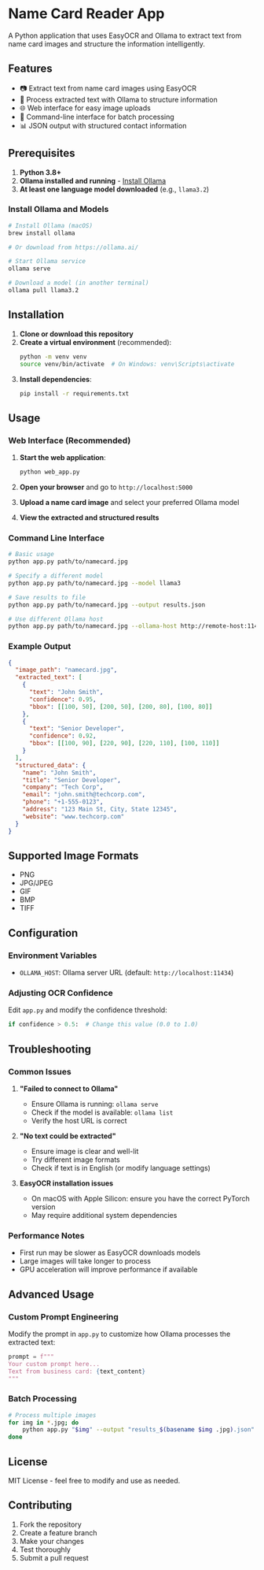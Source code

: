 # Name Card Reader App

A Python application that uses EasyOCR and Ollama to extract text from name card images and structure the information intelligently.

## Features

- 📷 Extract text from name card images using EasyOCR
- 🤖 Process extracted text with Ollama to structure information
- 🌐 Web interface for easy image uploads
- 📱 Command-line interface for batch processing
- 📊 JSON output with structured contact information

## Prerequisites

1. **Python 3.8+**
2. **Ollama installed and running** - [Install Ollama](https://ollama.ai/)
3. **At least one language model downloaded** (e.g., `llama3.2`)

### Install Ollama and Models

```bash
# Install Ollama (macOS)
brew install ollama

# Or download from https://ollama.ai/

# Start Ollama service
ollama serve

# Download a model (in another terminal)
ollama pull llama3.2
```

## Installation

1. **Clone or download this repository**
2. **Create a virtual environment** (recommended):
   ```bash
   python -m venv venv
   source venv/bin/activate  # On Windows: venv\Scripts\activate
   ```
3. **Install dependencies**:
   ```bash
   pip install -r requirements.txt
   ```

## Usage

### Web Interface (Recommended)

1. **Start the web application**:
   ```bash
   python web_app.py
   ```

2. **Open your browser** and go to `http://localhost:5000`

3. **Upload a name card image** and select your preferred Ollama model

4. **View the extracted and structured results**

### Command Line Interface

```bash
# Basic usage
python app.py path/to/namecard.jpg

# Specify a different model
python app.py path/to/namecard.jpg --model llama3

# Save results to file
python app.py path/to/namecard.jpg --output results.json

# Use different Ollama host
python app.py path/to/namecard.jpg --ollama-host http://remote-host:11434
```

### Example Output

```json
{
  "image_path": "namecard.jpg",
  "extracted_text": [
    {
      "text": "John Smith",
      "confidence": 0.95,
      "bbox": [[100, 50], [200, 50], [200, 80], [100, 80]]
    },
    {
      "text": "Senior Developer",
      "confidence": 0.92,
      "bbox": [[100, 90], [220, 90], [220, 110], [100, 110]]
    }
  ],
  "structured_data": {
    "name": "John Smith",
    "title": "Senior Developer",
    "company": "Tech Corp",
    "email": "john.smith@techcorp.com",
    "phone": "+1-555-0123",
    "address": "123 Main St, City, State 12345",
    "website": "www.techcorp.com"
  }
}
```

## Supported Image Formats

- PNG
- JPG/JPEG
- GIF
- BMP
- TIFF

## Configuration

### Environment Variables

- `OLLAMA_HOST`: Ollama server URL (default: `http://localhost:11434`)

### Adjusting OCR Confidence

Edit `app.py` and modify the confidence threshold:

```python
if confidence > 0.5:  # Change this value (0.0 to 1.0)
```

## Troubleshooting

### Common Issues

1. **"Failed to connect to Ollama"**
   - Ensure Ollama is running: `ollama serve`
   - Check if the model is available: `ollama list`
   - Verify the host URL is correct

2. **"No text could be extracted"**
   - Ensure image is clear and well-lit
   - Try different image formats
   - Check if text is in English (or modify language settings)

3. **EasyOCR installation issues**
   - On macOS with Apple Silicon: ensure you have the correct PyTorch version
   - May require additional system dependencies

### Performance Notes

- First run may be slower as EasyOCR downloads models
- Large images will take longer to process
- GPU acceleration will improve performance if available

## Advanced Usage

### Custom Prompt Engineering

Modify the prompt in `app.py` to customize how Ollama processes the extracted text:

```python
prompt = f"""
Your custom prompt here...
Text from business card: {text_content}
"""
```

### Batch Processing

```bash
# Process multiple images
for img in *.jpg; do
    python app.py "$img" --output "results_$(basename $img .jpg).json"
done
```

## License

MIT License - feel free to modify and use as needed.

## Contributing

1. Fork the repository
2. Create a feature branch
3. Make your changes
4. Test thoroughly
5. Submit a pull request